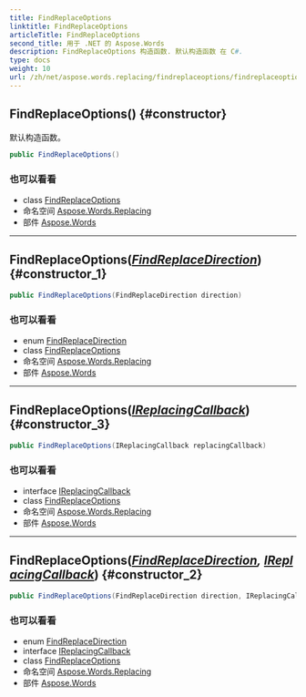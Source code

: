 ```yaml
---
title: FindReplaceOptions
linktitle: FindReplaceOptions
articleTitle: FindReplaceOptions
second_title: 用于 .NET 的 Aspose.Words
description: FindReplaceOptions 构造函数. 默认构造函数 在 C#.
type: docs
weight: 10
url: /zh/net/aspose.words.replacing/findreplaceoptions/findreplaceoptions/
---
```

## FindReplaceOptions() {#constructor}

默认构造函数。

```csharp
public FindReplaceOptions()
```

### 也可以看看

* class [FindReplaceOptions](../)
* 命名空间 [Aspose.Words.Replacing](../../../aspose.words.replacing/)
* 部件 [Aspose.Words](../../../)

---

## FindReplaceOptions(*[FindReplaceDirection](../../findreplacedirection/)*) {#constructor_1}

```csharp
public FindReplaceOptions(FindReplaceDirection direction)
```

### 也可以看看

* enum [FindReplaceDirection](../../findreplacedirection/)
* class [FindReplaceOptions](../)
* 命名空间 [Aspose.Words.Replacing](../../../aspose.words.replacing/)
* 部件 [Aspose.Words](../../../)

---

## FindReplaceOptions(*[IReplacingCallback](../../ireplacingcallback/)*) {#constructor_3}

```csharp
public FindReplaceOptions(IReplacingCallback replacingCallback)
```

### 也可以看看

* interface [IReplacingCallback](../../ireplacingcallback/)
* class [FindReplaceOptions](../)
* 命名空间 [Aspose.Words.Replacing](../../../aspose.words.replacing/)
* 部件 [Aspose.Words](../../../)

---

## FindReplaceOptions(*[FindReplaceDirection](../../findreplacedirection/), [IReplacingCallback](../../ireplacingcallback/)*) {#constructor_2}

```csharp
public FindReplaceOptions(FindReplaceDirection direction, IReplacingCallback replacingCallback)
```

### 也可以看看

* enum [FindReplaceDirection](../../findreplacedirection/)
* interface [IReplacingCallback](../../ireplacingcallback/)
* class [FindReplaceOptions](../)
* 命名空间 [Aspose.Words.Replacing](../../../aspose.words.replacing/)
* 部件 [Aspose.Words](../../../)
